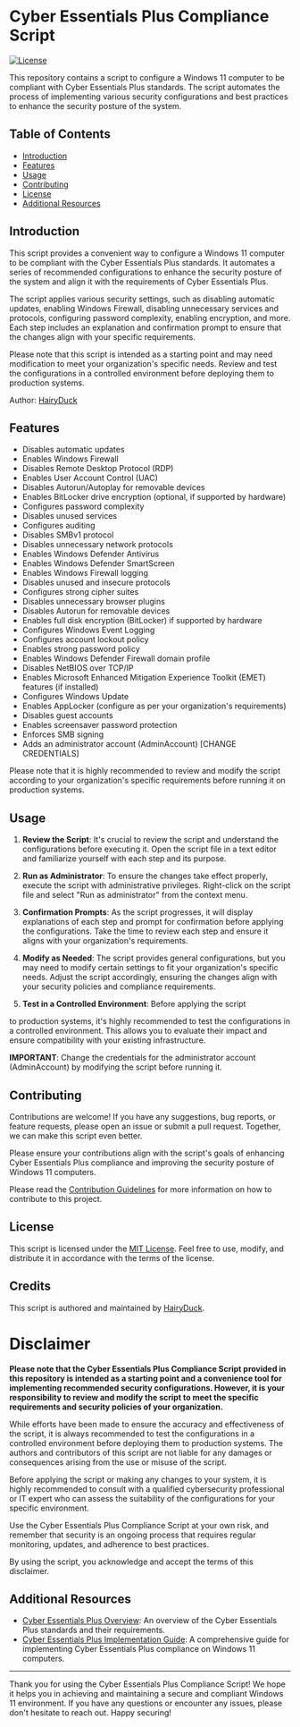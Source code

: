 # Cyber Essentials Plus Compliance Script

[![License](https://img.shields.io/badge/license-MIT-blue.svg)](LICENSE)

This repository contains a script to configure a Windows 11 computer to be compliant with Cyber Essentials Plus standards. The script automates the process of implementing various security configurations and best practices to enhance the security posture of the system.

## Table of Contents

- [Introduction](#introduction)
- [Features](#features)
- [Usage](#usage)
- [Contributing](#contributing)
- [License](#license)
- [Additional Resources](#additional-resources)

## Introduction

This script provides a convenient way to configure a Windows 11 computer to be compliant with the Cyber Essentials Plus standards. It automates a series of recommended configurations to enhance the security posture of the system and align it with the requirements of Cyber Essentials Plus.

The script applies various security settings, such as disabling automatic updates, enabling Windows Firewall, disabling unnecessary services and protocols, configuring password complexity, enabling encryption, and more. Each step includes an explanation and confirmation prompt to ensure that the changes align with your specific requirements.

Please note that this script is intended as a starting point and may need modification to meet your organization's specific needs. Review and test the configurations in a controlled environment before deploying them to production systems.

Author: [HairyDuck](https://github.com/HairyDuck/)

## Features

- Disables automatic updates
- Enables Windows Firewall
- Disables Remote Desktop Protocol (RDP)
- Enables User Account Control (UAC)
- Disables Autorun/Autoplay for removable devices
- Enables BitLocker drive encryption (optional, if supported by hardware)
- Configures password complexity
- Disables unused services
- Configures auditing
- Disables SMBv1 protocol
- Disables unnecessary network protocols
- Enables Windows Defender Antivirus
- Enables Windows Defender SmartScreen
- Enables Windows Firewall logging
- Disables unused and insecure protocols
- Configures strong cipher suites
- Disables unnecessary browser plugins
- Disables Autorun for removable devices
- Enables full disk encryption (BitLocker) if supported by hardware
- Configures Windows Event Logging
- Configures account lockout policy
- Enables strong password policy
- Enables Windows Defender Firewall domain profile
- Disables NetBIOS over TCP/IP
- Enables Microsoft Enhanced Mitigation Experience Toolkit (EMET) features (if installed)
- Configures Windows Update
- Enables AppLocker (configure as per your organization's requirements)
- Disables guest accounts
- Enables screensaver password protection
- Enforces SMB signing
- Adds an administrator account (AdminAccount) [CHANGE CREDENTIALS]

Please note that it is highly recommended to review and modify the script according to your organization's specific requirements before running it on production systems.

## Usage

1. **Review the Script**: It's crucial to review the script and understand the configurations before executing it. Open the script file in a text editor and familiarize yourself with each step and its purpose.

2. **Run as Administrator**: To ensure the changes take effect properly, execute the script with administrative privileges. Right-click on the script file and select "Run as administrator" from the context menu.

3. **Confirmation Prompts**: As the script progresses, it will display explanations of each step and prompt for confirmation before applying the configurations. Take the time to review each step and ensure it aligns with your organization's requirements.

4. **Modify as Needed**: The script provides general configurations, but you may need to modify certain settings to fit your organization's specific needs. Adjust the script accordingly, ensuring the changes align with your security policies and compliance requirements.

5. **Test in a Controlled Environment**: Before applying the script

 to production systems, it's highly recommended to test the configurations in a controlled environment. This allows you to evaluate their impact and ensure compatibility with your existing infrastructure.

**IMPORTANT**: Change the credentials for the administrator account (AdminAccount) by modifying the script before running it.

## Contributing

Contributions are welcome! If you have any suggestions, bug reports, or feature requests, please open an issue or submit a pull request. Together, we can make this script even better.

Please ensure your contributions align with the script's goals of enhancing Cyber Essentials Plus compliance and improving the security posture of Windows 11 computers.

Please read the [Contribution Guidelines](CONTRIBUTING.md) for more information on how to contribute to this project.

## License

This script is licensed under the [MIT License](LICENSE). Feel free to use, modify, and distribute it in accordance with the terms of the license.

## Credits

This script is authored and maintained by [HairyDuck](https://github.com/HairyDuck/).

# Disclaimer

**Please note that the Cyber Essentials Plus Compliance Script provided in this repository is intended as a starting point and a convenience tool for implementing recommended security configurations. However, it is your responsibility to review and modify the script to meet the specific requirements and security policies of your organization.**

While efforts have been made to ensure the accuracy and effectiveness of the script, it is always recommended to test the configurations in a controlled environment before deploying them to production systems. The authors and contributors of this script are not liable for any damages or consequences arising from the use or misuse of the script.

Before applying the script or making any changes to your system, it is highly recommended to consult with a qualified cybersecurity professional or IT expert who can assess the suitability of the configurations for your specific environment.

Use the Cyber Essentials Plus Compliance Script at your own risk, and remember that security is an ongoing process that requires regular monitoring, updates, and adherence to best practices.

By using the script, you acknowledge and accept the terms of this disclaimer.


## Additional Resources

- [Cyber Essentials Plus Overview](cyber-essentials-plus-overview.md): An overview of the Cyber Essentials Plus standards and their requirements.
- [Cyber Essentials Plus Implementation Guide](cyber-essentials-plus-implementation-guide.md): A comprehensive guide for implementing Cyber Essentials Plus compliance on Windows 11 computers.

---

Thank you for using the Cyber Essentials Plus Compliance Script! We hope it helps you in achieving and maintaining a secure and compliant Windows 11 environment. If you have any questions or encounter any issues, please don't hesitate to reach out. Happy securing!